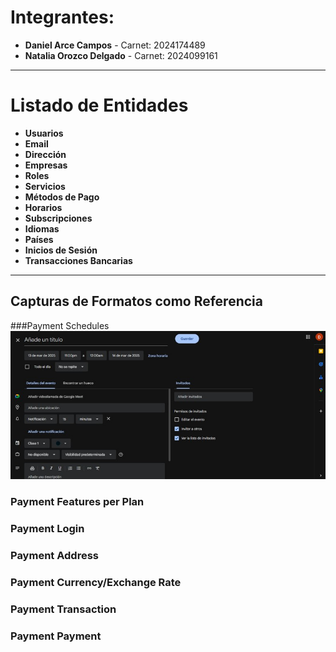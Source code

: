 # Integrantes:

- **Daniel Arce Campos** - Carnet: 2024174489
- **Natalia Orozco Delgado** - Carnet: 2024099161

---

# Listado de Entidades

- **Usuarios**
- **Email**
- **Dirección**
- **Empresas**
- **Roles**
- **Servicios**
- **Métodos de Pago**
- **Horarios**
- **Subscripciones**
- **Idiomas**
- **Países**
- **Inicios de Sesión**
- **Transacciones Bancarias**

---

## Capturas de Formatos como Referencia

###Payment Schedules
![Payment Features per Plan](imagenes/Payment_Schedules.jpg)


### Payment Features per Plan


### Payment Login

### Payment Address

### Payment Currency/Exchange Rate

### Payment Transaction

### Payment Payment
